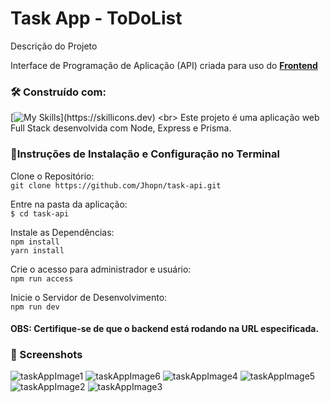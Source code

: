 # Task App - ToDoList<br>

Descrição do Projeto<br>

Interface de Programação de Aplicação (API) criada para uso do **[Frontend](https://github.com/Guilhermeprog3/Front-Task)**

### 🛠️ Construído com:

[![My Skills](https://skillicons.dev/icons?i=nodejs,express,prisma,)](https://skillicons.dev)
<br>
Este projeto é uma aplicação web Full Stack desenvolvida com Node, Express e Prisma.<br>



### 🔧Instruções de Instalação e Configuração no Terminal<br>
Clone o Repositório:<br>
`git clone https://github.com/Jhopn/task-api.git`<br>

Entre na pasta da aplicação:<br>
`$ cd task-api`<br>

Instale as Dependências:<br>
`npm install`<br>
`yarn install`<br>

Crie o acesso para administrador e usuário:<br>
`npm run access`<br>

Inicie o Servidor de Desenvolvimento:<br>
`npm run dev`<br>

#### OBS: Certifique-se de que o backend está rodando na URL especificada. <br>

### 📸 Screenshots <br>
![taskAppImage1](https://github.com/user-attachments/assets/c791d40f-01fe-44af-9e64-2fc5977aebee)
![taskAppImage6](https://github.com/user-attachments/assets/b7ab55be-8abc-4d52-a75a-a165e1a7428d)
![taskAppImage4](https://github.com/user-attachments/assets/6119748b-8cdb-4a04-8627-778592528094)
![taskAppImage5](https://github.com/user-attachments/assets/99694c59-476d-4eef-b188-a7db1103d55c)
![taskAppImage2](https://github.com/user-attachments/assets/b522dd5d-af4a-46dc-b1f9-94c02c8b1d2d)
![taskAppImage3](https://github.com/user-attachments/assets/4f52db99-c7ac-4a68-ba81-ccb5de5fef39)


 

